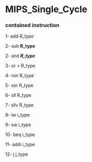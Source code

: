 # MIPS_Single_Cycle


### contained instruction

1- add       _R_type_

2- sub       **R_type**

2- and       ___R_type___

3- or       > R_type

4- nor       R_type

5- xor       R_type

6- sll       R_type

7- sllv      R_type

8- lw        i_type

9- sw        i_type

10- beq      i_type

11- addi     i_type

12- j        j_type



